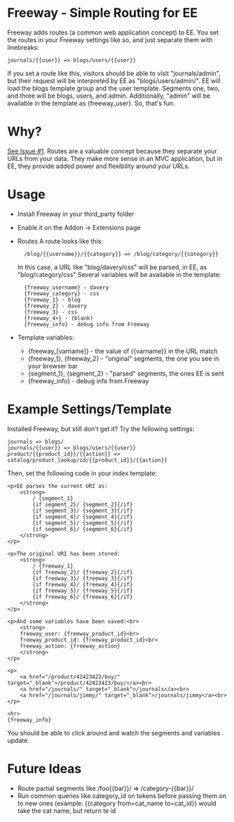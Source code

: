 # Freeway - Simple Routing for EE

Freeway adds routes (a common web application concept) to EE. You set the routes in your Freeway settings like so, and just separate them with linebreaks:

	journals/{{user}} => blogs/users/{{user}}

If you set a route like this, visitors should be able to visit "journals/admin", but their request will be interpreted by EE as "blogs/users/admin/". EE will load the blogs template group and the user template. Segments one, two, and three will be blogs, users, and admin. Additionally, "admin" will be available in the template as {freeway_user}. So, that's fun.

# Why?

[See Issue #1](https://github.com/averyvery/freeway/issues/1). Routes are a valuable concept because they separate your URLs from your data. They make more sense in an MVC application, but in EE, they provide added power and flexibility around your URLs.

# Usage

- Install Freeway in your third_party folder
- Enable it on the Addon -> Extensions page
- Routes
	A route looks like this:

		/blog/{{username}}/{{category}} => /blog/category/{{category}}

	In this case, a URL like "blog/davery/css" will be parsed, in EE, as "blog/category/css"
	Several variables will be available in the template:

		{freeway_username} - davery
		{freeway_category} - css
		{freeway_1} - blog
		{freeway_2} - davery
		{freeway_3} - css
		{freeway_4+} - (blank)
		{freeway_info} - debug info from Freeway
- Template variables:
	- {freeway_[varname]} - the value of {{varname}} in the URL match
	- {freeway_1}, {freeway_2} - "original" segments, the one you see in your browser bar
	- {segment_1}, {segment_2} - "parsed" segments, the ones EE is sent
	- {freeway_info} - debug info from Freeway

# Example Settings/Template

Installed Freeway, but still don't get it? Try the following settings:

	journals => blogs/
	journals/{{user}} => blogs/users/{{user}}
	product/{{product_id}}/{{action}} => catalog/product_lookup/id/{{product_id}}/{{action}}

Then, set the following code in your index template:

	<p>EE parses the current URI as:
		<strong>
			/ {segment_1}
			{if segment_2}/ {segment_2}{/if}
			{if segment_3}/ {segment_3}{/if}
			{if segment_4}/ {segment_4}{/if}
			{if segment_5}/ {segment_5}{/if}
			{if segment_6}/ {segment_6}{/if}
		</strong>
	</p>

	<p>The original URI has been stored:
		<strong>
			/ {freeway_1}
			{if freeway_2}/ {freeway_2}{/if}
			{if freeway_3}/ {freeway_3}{/if}
			{if freeway_4}/ {freeway_4}{/if}
			{if freeway_5}/ {freeway_5}{/if}
			{if freeway_6}/ {freeway_6}{/if}
		</strong>
	</p>

	<p>And some variables have been saved:<br>
		<strong>
		freeway_user: {freeway_product_id}<br>
		freeway_product_id: {freeway_product_id}<br>
		freeway_action: {freeway_action}
		</strong>
	</p>

	<p>
		<a href="/product/42423423/buy/" target="_blank">/product/42423423/buy/</a><br>
		<a href="/journals/" target="_blank">/journals</a><br>
		<a href="/journals/jimmy/" target="_blank">/journals/jimmy</a><br>
	</p>

	<hr>
	{freeway_info}

You should be able to click around and watch the segments and variables update.

# Future Ideas

- Route partial segments like /foo{{bar}}/ => /category-{{bar}}/
- Run common queries like category_id on tokens before passing them on to new ones (example: {{category from=cat_name to=cat_id}} would take the cat name, but return te id 

